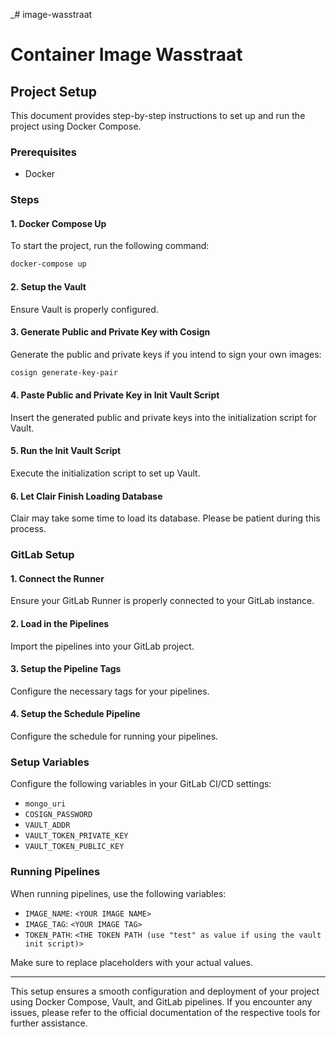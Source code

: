 _# image-wasstraat

# Container Image Wasstraat

## Project Setup

This document provides step-by-step instructions to set up and run the project using Docker Compose.

### Prerequisites
- Docker

### Steps

#### 1. Docker Compose Up

To start the project, run the following command:
```bash
docker-compose up
```

#### 2. Setup the Vault

Ensure Vault is properly configured.

#### 3. Generate Public and Private Key with Cosign

Generate the public and private keys if you intend to sign your own images:
```bash
cosign generate-key-pair
```

#### 4. Paste Public and Private Key in Init Vault Script

Insert the generated public and private keys into the initialization script for Vault.

#### 5. Run the Init Vault Script

Execute the initialization script to set up Vault.

#### 6. Let Clair Finish Loading Database

Clair may take some time to load its database. Please be patient during this process.

### GitLab Setup

#### 1. Connect the Runner

Ensure your GitLab Runner is properly connected to your GitLab instance.

#### 2. Load in the Pipelines

Import the pipelines into your GitLab project.

#### 3. Setup the Pipeline Tags

Configure the necessary tags for your pipelines.

#### 4. Setup the Schedule Pipeline

Configure the schedule for running your pipelines.

### Setup Variables

Configure the following variables in your GitLab CI/CD settings:

- `mongo_uri`
- `COSIGN_PASSWORD`
- `VAULT_ADDR`
- `VAULT_TOKEN_PRIVATE_KEY`
- `VAULT_TOKEN_PUBLIC_KEY`

### Running Pipelines

When running pipelines, use the following variables:

- `IMAGE_NAME`: `<YOUR IMAGE NAME>`
- `IMAGE_TAG`: `<YOUR IMAGE TAG>`
- `TOKEN_PATH`: `<THE TOKEN PATH (use "test" as value if using the vault init script)>`

Make sure to replace placeholders with your actual values.

---

This setup ensures a smooth configuration and deployment of your project using Docker Compose, Vault, and GitLab pipelines. If you encounter any issues, please refer to the official documentation of the respective tools for further assistance.
